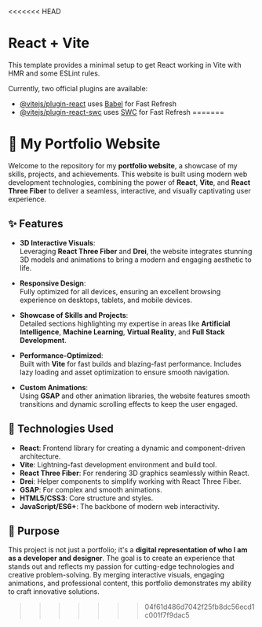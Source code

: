 <<<<<<< HEAD
# React + Vite

This template provides a minimal setup to get React working in Vite with HMR and some ESLint rules.

Currently, two official plugins are available:

- [@vitejs/plugin-react](https://github.com/vitejs/vite-plugin-react/blob/main/packages/plugin-react/README.md) uses [Babel](https://babeljs.io/) for Fast Refresh
- [@vitejs/plugin-react-swc](https://github.com/vitejs/vite-plugin-react-swc) uses [SWC](https://swc.rs/) for Fast Refresh
=======
# 🌟 My Portfolio Website

Welcome to the repository for my **portfolio website**, a showcase of my skills, projects, and achievements. This website is built using modern web development technologies, combining the power of **React**, **Vite**, and **React Three Fiber** to deliver a seamless, interactive, and visually captivating user experience.

## ✨ Features

- **3D Interactive Visuals**:  
   Leveraging **React Three Fiber** and **Drei**, the website integrates stunning 3D models and animations to bring a modern and engaging aesthetic to life.

- **Responsive Design**:  
   Fully optimized for all devices, ensuring an excellent browsing experience on desktops, tablets, and mobile devices.

- **Showcase of Skills and Projects**:  
   Detailed sections highlighting my expertise in areas like **Artificial Intelligence**, **Machine Learning**, **Virtual Reality**, and **Full Stack Development**.

- **Performance-Optimized**:  
   Built with **Vite** for fast builds and blazing-fast performance. Includes lazy loading and asset optimization to ensure smooth navigation.

- **Custom Animations**:  
   Using **GSAP** and other animation libraries, the website features smooth transitions and dynamic scrolling effects to keep the user engaged.

## 🚀 Technologies Used

- **React**: Frontend library for creating a dynamic and component-driven architecture.
- **Vite**: Lightning-fast development environment and build tool.
- **React Three Fiber**: For rendering 3D graphics seamlessly within React.
- **Drei**: Helper components to simplify working with React Three Fiber.
- **GSAP**: For complex and smooth animations.
- **HTML5/CSS3**: Core structure and styles.
- **JavaScript/ES6+**: The backbone of modern web interactivity.

## 🎯 Purpose

This project is not just a portfolio; it's a **digital representation of who I am as a developer and designer**. The goal is to create an experience that stands out and reflects my passion for cutting-edge technologies and creative problem-solving. By merging interactive visuals, engaging animations, and professional content, this portfolio demonstrates my ability to craft innovative solutions.


>>>>>>> 04f61d486d7042f25fb8dc56ecd1c001f7f9dac5
